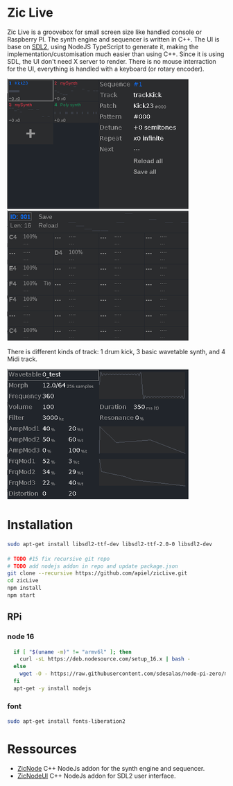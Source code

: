 # Zic Live

Zic Live is a groovebox for small screen size like handled console or Raspberry PI. The synth engine and sequencer is written in C++. The UI is base on [SDL2](https://www.libsdl.org/), using NodeJS TypeScript to generate it, making the implementation/customisation much easier than using C++. Since it is using SDL, the UI don't need X server to render. There is no mouse interraction for the UI, everything is handled with a keyboard (or rotary encoder).

![sequencer](https://github.com/apiel/zicLive/blob/main/img/zicLive_sequencer.png?raw=true)
![pattern](https://github.com/apiel/zicLive/blob/main/img/zicLive_pattern.png?raw=true)

There is different kinds of track: 1 drum kick, 3 basic wavetable synth, and 4 Midi track.

![kick23](https://github.com/apiel/zicLive/blob/main/img/zicLive_kick23.png?raw=true)

# Installation

```sh
sudo apt-get install libsdl2-ttf-dev libsdl2-ttf-2.0-0 libsdl2-dev

# TODO #15 fix recursive git repo
# TODO add nodejs addon in repo and update package.json
git clone --recursive https://github.com/apiel/zicLive.git
cd zicLive
npm install
npm start
```

## RPi

### node 16

```sh
  if [ "$(uname -m)" != "armv6l" ]; then
    curl -sL https://deb.nodesource.com/setup_16.x | bash -
  else
    wget -O - https://raw.githubusercontent.com/sdesalas/node-pi-zero/master/install-node-v16.3.0.sh | bash
  fi
  apt-get -y install nodejs
```

### font

```sh
sudo apt-get install fonts-liberation2
```

# Ressources

- [ZicNode](https://github.com/apiel/zicNode) C++ NodeJs addon for the synth engine and sequencer.
- [ZicNodeUI](https://github.com/apiel/zicNodeUI) C++ NodeJs addon for SDL2 user interface.
